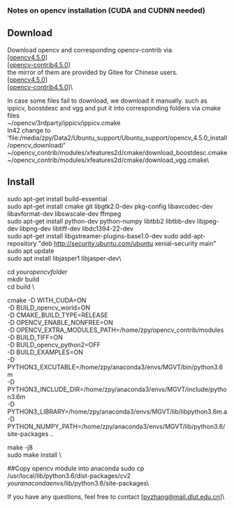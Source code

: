 ### Notes on opencv installation (CUDA and CUDNN needed)
## Download 
Download opencv and corresponding opencv-contrib via \
[[opencv4.5.0]](https://github.com/opencv/opencv/archive/4.5.0.zip)\
[[opencv-contrib4.5.0]](https://github.com/opencv/opencv_contrib/archive/4.5.0.zip)\
the mirror of them are provided by Gitee for Chinese users.\
[[opencv4.5.0]](https://gitee.com/mirrors/opencv/repository/archive/4.5.0.zip)\
[[opencv-contrib4.5.0]](https://gitee.com/mirrors/opencv_contrib/tree/4.5.0)\

In case some files fail to download, we download it manually. such as ippicv, boostdesc and vgg and put it into corresponding folders via cmake files\
~/opencv/3rdparty/ippicv/ippicv.cmake\
ln42 change to 'file:/media/zpy/Data2/Ubuntu_support/Ubuntu_support/opencv_4.5.0_install/opencv_download/'
~/opencv_contrib/modules/xfeatures2d/cmake/download_boostdesc.cmake\
~/opencv_contrib/modules/xfeatures2d/cmake/download_vgg.cmake\

## Install 
sudo apt-get install build-essential \
sudo apt-get install cmake git libgtk2.0-dev pkg-config libavcodec-dev libavformat-dev libswscale-dev ffmpeg\
sudo apt-get install python-dev python-numpy libtbb2 libtbb-dev libjpeg-dev libpng-dev libtiff-dev libdc1394-22-dev\
sudo apt-get install libgstreamer-plugins-base1.0-dev
sudo add-apt-repository "deb http://security.ubuntu.com/ubuntu xenial-security main"\
sudo apt update\
sudo apt install libjasper1 libjasper-dev\

cd $your opencv folder$\
mkdir build\
cd build \

cmake -D WITH_CUDA=ON\
-D BUILD_opencv_world=ON\
-D CMAKE_BUILD_TYPE=RELEASE\
-D OPENCV_ENABLE_NONFREE=ON\
-D OPENCV_EXTRA_MODULES_PATH=/home/zpy/opencv_contrib/modules\
-D BUILD_TIFF=ON\
-D BUILD_opencv_python2=OFF\
-D BUILD_EXAMPLES=ON\
-D PYTHON3_EXCUTABLE=/home/zpy/anaconda3/envs/MGVT/bin/python3.6m\
-D PYTHON3_INCLUDE_DIR=/home/zpy/anaconda3/envs/MGVT/include/python3.6m\
-D PYTHON3_LIBRARY=/home/zpy/anaconda3/envs/MGVT/lib/libpython3.6m.a\
-D PYTHON_NUMPY_PATH=/home/zpy/anaconda3/envs/MGVT/lib/python3.6/site-packages ..

make -j8 \
sudo make install \

##Copy opencv module into anaconda
sudo cp /usr/local/lib/python3.6/dist-packages/cv2 $your anaconda envs$/lib/python3.6/site-packages\

If you have any questions, feel free to contact [[pyzhang@mail.dlut.edu.cn]](pyzhang@mail.dlut.edu.cn)\
